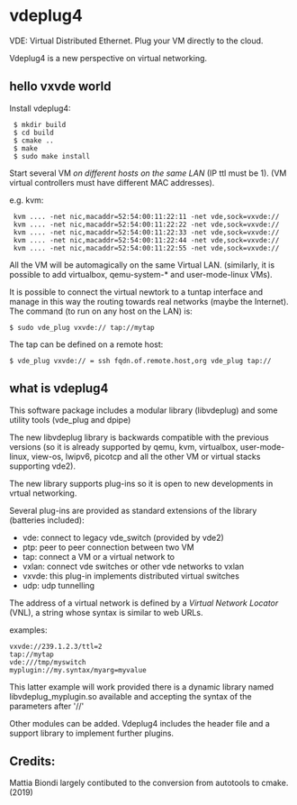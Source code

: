 # vdeplug4
VDE: Virtual Distributed Ethernet. Plug your VM directly to the cloud.

Vdeplug4 is a new perspective on virtual networking.

## hello vxvde world

Install vdeplug4:
```
 $ mkdir build
 $ cd build
 $ cmake ..
 $ make
 $ sudo make install
```

Start several VM *on different hosts on the same LAN* (IP ttl must be 1).
(VM virtual controllers must have different MAC addresses).

e.g. kvm:
```
 kvm .... -net nic,macaddr=52:54:00:11:22:11 -net vde,sock=vxvde://
 kvm .... -net nic,macaddr=52:54:00:11:22:22 -net vde,sock=vxvde://
 kvm .... -net nic,macaddr=52:54:00:11:22:33 -net vde,sock=vxvde://
 kvm .... -net nic,macaddr=52:54:00:11:22:44 -net vde,sock=vxvde://
 kvm .... -net nic,macaddr=52:54:00:11:22:55 -net vde,sock=vxvde://
```

All the VM will be automagically on the same Virtual LAN.
(similarly, it is possible to add virtualbox, qemu-system-\* and user-mode-linux
 VMs).

It is possible to connect the virtual newtork to a tuntap interface
and manage in this way the routing towards real networks (maybe the Internet).
The command (to run on any host on the LAN) is:
```
$ sudo vde_plug vxvde:// tap://mytap
```

The tap can be defined on a remote host:
```
$ vde_plug vxvde:// = ssh fqdn.of.remote.host,org vde_plug tap://
```

## what is vdeplug4

This software package includes a modular library (libvdeplug) and some utility tools (vde\_plug and dpipe)

The new libvdeplug library is backwards compatible with the previous versions (so it is already supported
		by qemu, kvm, virtualbox, user-mode-linux, view-os, lwipv6, picotcp and all the other VM or virtual
		stacks supporting vde2).

The new library supports plug-ins so it is open to new developments in vrtual networking.

Several plug-ins are provided as standard extensions of the library (batteries included):
- vde: connect to legacy vde\_switch (provided by vde2)
- ptp: peer to peer connection between two VM
- tap: connect a VM or a virtual network to 
- vxlan: connect vde switches or other vde networks to vxlan
- vxvde: this plug-in implements distributed virtual switches
- udp: udp tunnelling

The address of a virtual network is defined by a *Virtual Network Locator* (VNL), a string
whose syntax is similar to web URLs.

examples:
```
vxvde://239.1.2.3/ttl=2
tap://mytap
vde:///tmp/myswitch
myplugin://my.syntax/myarg=myvalue
```
This latter example will work provided there is a dynamic library named libvdeplug\_myplugin.so
available and accepting the syntax of the parameters after '//'

Other modules can be added. Vdeplug4 includes the header file and a support library to implement further plugins.

## Credits:

Mattia Biondi largely contibuted to the conversion from autotools to cmake. (2019)


